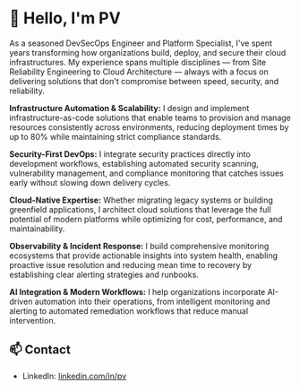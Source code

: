 # 👋 Hello, I'm PV

As a seasoned DevSecOps Engineer and Platform Specialist, I've spent years transforming how organizations build, deploy, and secure their cloud infrastructures. My experience spans multiple disciplines — from Site Reliability Engineering to Cloud Architecture — always with a focus on delivering solutions that don't compromise between speed, security, and reliability.

**Infrastructure Automation & Scalability:** I design and implement infrastructure-as-code solutions that enable teams to provision and manage resources consistently across environments, reducing deployment times by up to 80% while maintaining strict compliance standards.

**Security-First DevOps:** I integrate security practices directly into development workflows, establishing automated security scanning, vulnerability management, and compliance monitoring that catches issues early without slowing down delivery cycles.

**Cloud-Native Expertise:** Whether migrating legacy systems or building greenfield applications, I architect cloud solutions that leverage the full potential of modern platforms while optimizing for cost, performance, and maintainability.

**Observability & Incident Response:** I build comprehensive monitoring ecosystems that provide actionable insights into system health, enabling proactive issue resolution and reducing mean time to recovery by establishing clear alerting strategies and runbooks.

**AI Integration & Modern Workflows:** I help organizations incorporate AI-driven automation into their operations, from intelligent monitoring and alerting to automated remediation workflows that reduce manual intervention.

## 📫 Contact

- LinkedIn: [linkedin.com/in/pv](https://www.linkedin.com/in/paulo-vitor-costa-lima-25481513b/)  
